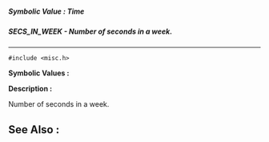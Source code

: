 ##### Symbolic Value : Time
##### SECS_IN_WEEK - Number of seconds in a week.
---
```
#include <misc.h>
```

**Symbolic Values :**



**Description :**

Number of seconds in a week.


**See Also :**
---
